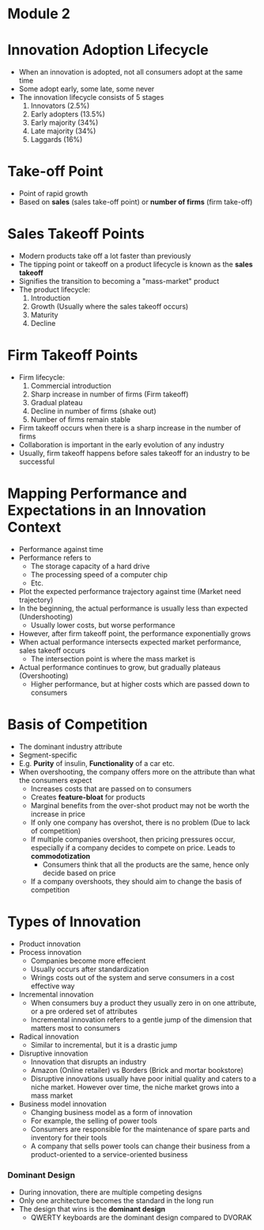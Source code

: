 # Module 2

# Innovation Adoption Lifecycle

- When an innovation is adopted, not all consumers adopt at the same time
- Some adopt early, some late, some never
- The innovation lifecycle consists of 5 stages
  1. Innovators (2.5%)
  2. Early adopters (13.5%)
  3. Early majority (34%)
  4. Late majority (34%)
  5. Laggards (16%)

# Take-off Point

- Point of rapid growth
- Based on **sales** (sales take-off point) or **number of firms** (firm take-off)

# Sales Takeoff Points

- Modern products take off a lot faster than previously
- The tipping point or takeoff on a product lifecycle is known as the **sales takeoff**
- Signifies the transition to becoming a "mass-market" product
- The product lifecycle:
  1. Introduction
  2. Growth (Usually where the sales takeoff occurs)
  3. Maturity
  4. Decline

# Firm Takeoff Points

- Firm lifecycle:
  1. Commercial introduction
  2. Sharp increase in number of firms (Firm takeoff)
  3. Gradual plateau
  4. Decline in number of firms (shake out)
  5. Number of firms remain stable
- Firm takeoff occurs when there is a sharp increase in the number of firms
- Collaboration is important in the early evolution of any industry
- Usually, firm takeoff happens before sales takeoff for an industry to be successful

# Mapping Performance and Expectations in an Innovation Context

- Performance against time
- Performance refers to
  - The storage capacity of a hard drive
  - The processing speed of a computer chip
  - Etc.
- Plot the expected performance trajectory against time (Market need trajectory)
- In the beginning, the actual performance is usually less than expected (Undershooting)
  - Usually lower costs, but worse performance
- However, after firm takeoff point, the performance exponentially grows
- When actual performance intersects expected market performance, sales takeoff occurs
  - The intersection point is where the mass market is
- Actual performance continues to grow, but gradually plateaus (Overshooting)
  - Higher performance, but at higher costs which are passed down to consumers

# Basis of Competition

- The dominant industry attribute
- Segment-specific
- E.g. **Purity** of insulin, **Functionality** of a car etc.
- When overshooting, the company offers more on the attribute than what the consumers expect
  - Increases costs that are passed on to consumers
  - Creates **feature-bloat** for products
  - Marginal benefits from the over-shot product may not be worth the increase in price
  - If only one company has overshot, there is no problem (Due to lack of competition)
  - If multiple companies overshoot, then pricing pressures occur, especially if a company decides to compete on price. Leads to **commodotization**
    - Consumers think that all the products are the same, hence only decide based on price
  - If a company overshoots, they should aim to change the basis of competition

# Types of Innovation

- Product innovation
- Process innovation
  - Companies become more effecient
  - Usually occurs after standardization
  - Wrings costs out of the system and serve consumers in a cost effective way
- Incremental innovation
  - When consumers buy a product they usually zero in on one attribute, or a pre ordered set of attributes
  - Incremental innovation refers to a gentle jump of the dimension that matters most to consumers
- Radical innovation
  - Similar to incremental, but it is a drastic jump
- Disruptive innovation
  - Innovation that disrupts an industry
  - Amazon (Online retailer) vs Borders (Brick and mortar bookstore)
  - Disruptive innovations usually have poor initial quality and caters to a niche market. However over time, the niche market grows into a mass market
- Business model innovation
  - Changing business model as a form of innovation
  - For example, the selling of power tools
  - Consumers are responsible for the maintenance of spare parts and inventory for their tools
  - A company that sells power tools can change their business from a product-oriented to a service-oriented business

### Dominant Design

- During innovation, there are multiple competing designs
- Only one architecture becomes the standard in the long run
- The design that wins is the **dominant design**
  - QWERTY keyboards are the dominant design compared to DVORAK
